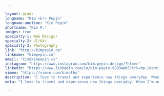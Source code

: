```yaml
---

layout: grads
longname: "Kim <br> Pepin"
longname-oneline: "Kim Pepin"
shortname: "Kim P."
images: true
specialty-1: Web Design/
specialty-2: UI/UX/
specialty-3: Photography
link: "http://kimpepin.ca"
linkname: "kimpepin.ca"
email: "kim@kimpepin.ca"
instagram: "https://www.instagram.com/kim.pepin.design/?hl=en"
linkedin: "https://www.linkedin.com/in/kim-pepin-98934ab5?trk=hp-identity-photo"
vimeo: "https://vimeo.com/kimothy"
description: "I love to travel and experience new things everyday. When I'm not designing you'll see me eating candy, nutella and popcorn."
meta: "I love to travel and experience new things everyday. When I'm not designing you'll see me eating candy, nutella and popcorn."

---
```

